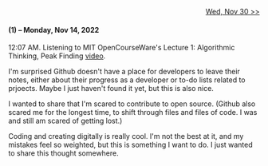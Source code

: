 <p align="right">
  <a href="https://github.com/B-Salinas/github-should-have-a-blog/blob/main/22/11-30-thinking-about-being.md"> Wed, Nov 30 >> </a>
</p>

#### (1) – Monday, Nov 14, 2022

12:07 AM. Listening to MIT OpenCourseWare's Lecture 1: Algorithmic Thinking, Peak Finding [video](https://www.youtube.com/watch?v=HtSuA80QTyo).

I'm surprised Github doesn't have a place for developers to leave their notes, either about their progress as a developer or to-do lists related to prjoects. Maybe I just haven't found it yet, but this is also nice.

I wanted to share that I'm scared to contribute to open source. (Github also scared me for the longest time, to shift through files and files of code. I was and still am scared of getting lost.)

Coding and creating digitally is really cool. I'm not the best at it, and my mistakes feel so weighted, but this is something I want to do. I just wanted to share this thought somewhere.
